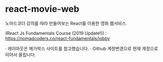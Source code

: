 # react-movie-web

노마드코더 강의를 따라 만들어보는 React를 이용한 영화 웹서비스.

(React Js Fundamentals Course (2019 Update!))
: https://nomadcoders.co/react-fundamentals/lobby

· 레이아웃은 메가박스 사이트를 참고했습니다.
· Github 계정변경으로 현재 계정으로 이어서 올립니다.
